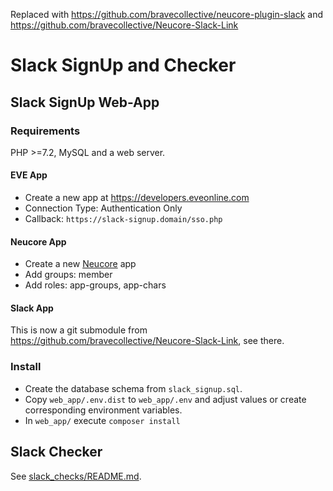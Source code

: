 
Replaced with https://github.com/bravecollective/neucore-plugin-slack and
https://github.com/bravecollective/Neucore-Slack-Link

# Slack SignUp and Checker

## Slack SignUp Web-App
 
### Requirements

PHP >=7.2, MySQL and a web server.

#### EVE App

- Create a new app at https://developers.eveonline.com
- Connection Type: Authentication Only
- Callback: `https://slack-signup.domain/sso.php`

#### Neucore App

- Create a new [Neucore](https://github.com/bravecollective/brvneucore) app
- Add groups: member
- Add roles: app-groups, app-chars

#### Slack App

This is now a git submodule from https://github.com/bravecollective/Neucore-Slack-Link, see there.

### Install

- Create the database schema from `slack_signup.sql`.
- Copy `web_app/.env.dist` to `web_app/.env` and adjust values or create corresponding environment variables.
- In `web_app/` execute `composer install`

## Slack Checker

See [slack_checks/README.md](slack_checks/README.md).
